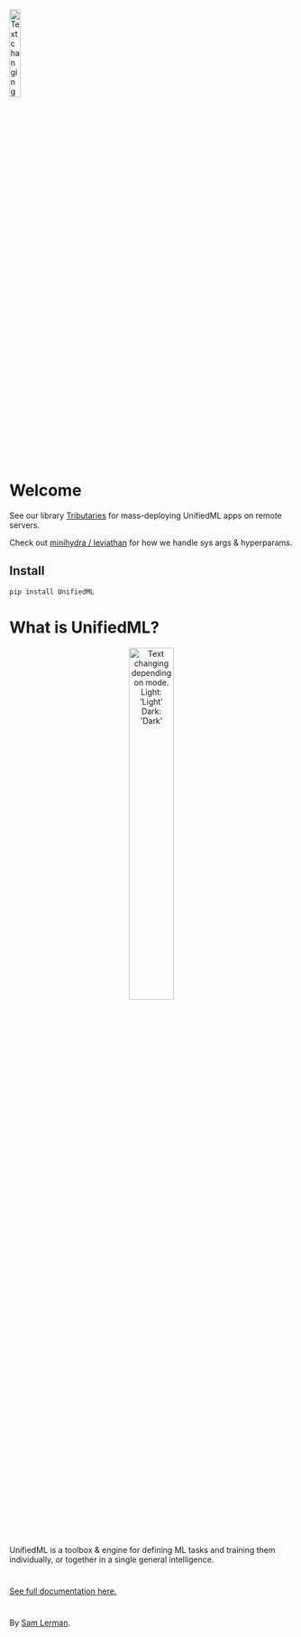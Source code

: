 <picture>
  <source width="20%" media="(prefers-color-scheme: dark)" srcset="https://github.com/AGI-init/Assets/assets/92597756/e411328b-a51a-416c-ba97-7b7939ec3351">
  <img width="20%" alt="Text changing depending on mode. Light: 'Light' Dark: 'Dark'" src="https://github.com/AGI-init/Assets/assets/92597756/f3df44c8-b989-4951-9443-d2b4203b5c4e">
<br><br>
</picture>

# Welcome

See our library [Tributaries](../../tributaries-ml/src/tributaries) for mass-deploying UnifiedML apps on remote servers.

Check out [minihydra / leviathan](../../minihydra/src/minihydra) for how we handle sys args & hyperparams.

## Install

```console
pip install UnifiedML
```

# What is UnifiedML?

<p align="center">
<a href="https://github.com/AGI-init/Assets/assets/92597756/d92e6b3f-9625-427c-87ef-909b3ec40f08">
<picture>
  <source width="40%" media="(prefers-color-scheme: dark)" srcset="https://github.com/AGI-init/Assets/assets/92597756/f8b74f97-7a5a-4643-b08d-a23f8305b5b8">
  <img width="40%" alt="Text changing depending on mode. Light: 'Light' Dark: 'Dark'" src="https://github.com/AGI-init/Assets/assets/92597756/d92e6b3f-9625-427c-87ef-909b3ec40f08">
<br><br>
</picture>
</a>
</p>

UnifiedML is a toolbox & engine for defining ML tasks and training them individually, or together in a single general intelligence.

#

[See full documentation here.](https://slerman12.github.io/Docs/)

#

[//]: # (TODO Projects built with UnifiedML and Examples)

By [Sam Lerman](https://www.github.com/slerman12).

[//]: # (---)

[//]: # (> This work is an effort to create the best of all worlds in ML: accelerated, accessible and easy, state of the art, and general, to meet every ML need and then some. The purpose of a generalist agent is reflected by the expression "to be greater than the sum of parts". For each task in a pool of learnable tasks, a singular agent may learn to better generalize not just on each one individually[1^], but on altogether new tasks[^2] due to the generalization of their inter-related and transferable knowledge-components. In the future, this library will be the easiest way to reproduce ML feats like [Imagen]&#40;&#41; and [Stable Diffusion]&#40;&#41;, not to mention [GATO]&#40;&#41;. In the meantime, I ask for you to [sponsor]&#40;&#41; this work and help in any way to provide me compute and resources and support for realizing the full potential of this "library". UnifiedML is much more than a library.)

[//]: # (### Projects built with UnifiedML)

[//]: # ()
[//]: # (- [X-ray Diffraction Pattern Images]&#40;&#41;)

[//]: # (- [Self-Meta Learners]&#40;&#41;)

[//]: # ()
[//]: # (### Examples)

[//]: # ()
[//]: # (- [\<links to docs\>]&#40;&#41;)

[//]: # (Pure-code examples that just import the relevant envs, etc. with plots, maybe an Examples dir? Or just docs)